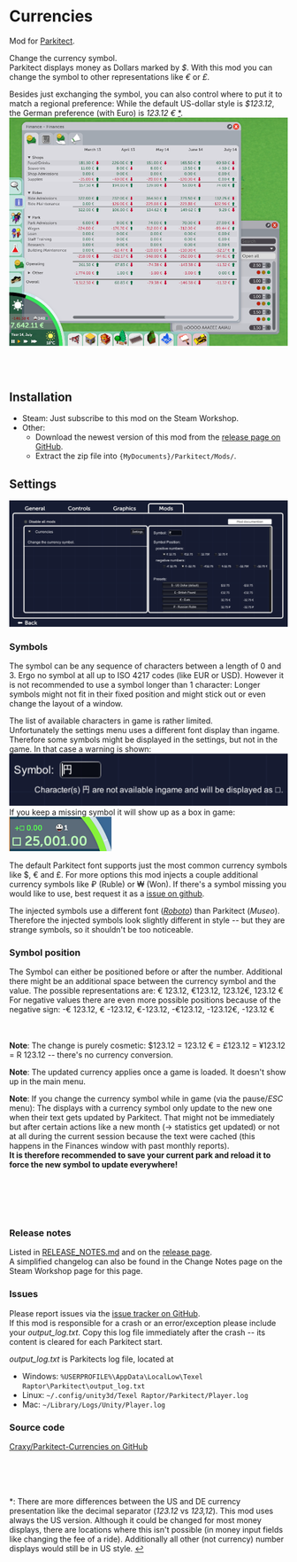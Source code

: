 Currencies
===============
Mod for [Parkitect](http://themeparkitect.com/).

Change the currency symbol.  
Parkitect displays money as Dollars marked by *$*. With this mod you can change the symbol to other representations like *€* or *£*.  

Besides just exchanging the symbol, you can also control where to put it to match a regional preference: While the default US-dollar style is *$123.12*, the German preference (with Euro) is *123.12 €* <a name="star1-source"></a>[*](#star1).  
![settings](./docs/files/img/ExampleEuro.png)

<br></br>
## Installation
* Steam: Just subscribe to this mod on the Steam Workshop.
* Other:
  * Download the newest version of this mod from the [release page on GitHub](https://github.com/Craxy/Parkitect-Currencies/releases).
  * Extract the zip file into `{MyDocuments}/Parkitect/Mods/`.

## Settings 
![Settings](./docs/files/img/SettingsMenu.png)
### Symbols
The symbol can be any sequence of characters between a length of 0 and 3. Ergo no symbol at all up to ISO 4217 codes (like EUR or USD). However it is not recommended to use a symbol longer than 1 character: Longer symbols might not fit in their fixed position and might stick out or even change the layout of a window.  

The list of available characters in game is rather limited.  
Unfortunately the settings menu uses a different font display than ingame. Therefore some symbols might be displayed in the settings, but not in the game. In that case a warning is shown:
![Missing character](./docs/files/img/SettingsMenu_Missing.png)  
If you keep a missing symbol it will show up as a box in game:  
![Missing character](./docs/files/img/Ingame_Missing.png)  

The default Parkitect font supports just the most common currency symbols like $, € and £. For more options this mod injects a couple additional currency symbols like ₽ (Ruble) or ₩ (Won). If there's a symbol missing you would like to use, best request it as a [issue on github](https://github.com/Craxy/Parkitect-Currencies/issues).

The injected symbols use a different font ([*Roboto*](https://fonts.google.com/specimen/Roboto)) than Parkitect (*Museo*). Therefore the injected symbols look slightly different in style -- but they are strange symbols, so it shouldn't be too noticeable.

### Symbol position
The Symbol can either be positioned before or after the number. Additional there might be an additional space between the currency symbol and the value. The possible representations are: € 123.12, €123.12, 123.12€, 123.12 €  
For negative values there are even more possible positions because of the negative sign: 
-€ 123.12, € -123.12, €-123.12, -€123.12, -123.12€, -123.12 €  


<br></br>
**Note**: The change is purely cosmetic: $123.12 = 123.12 € = £123.12 = ¥123.12 = R 123.12 -- there's no currency conversion.

**Note**: The updated currency applies once a game is loaded. It doesn't show up in the main menu.

**Note**: If you change the currency symbol while in game (via the pause/*ESC* menu): The displays with a currency symbol only update to the new one when their text gets updated by Parkitect. That might not be immediately but after certain actions like a new month (-> statistics get updated) or not at all during the current session because the text were cached (this happens in the Finances window with past monthly reports).  
**It is therefore recommended to save your current park and reload it to force the new symbol to update everywhere!**

<br></br>
<br></br>


### Release notes
Listed in [RELEASE_NOTES.md](./RELEASE_NOTES.md) and on the [release page](https://github.com/Craxy/Parkitect-Currencies/releases).  
A simplified changelog can also be found in the Change Notes page on the Steam Workshop page for this page.


### Issues
Please report issues via the [issue tracker on GitHub](https://github.com/Craxy/Parkitect-Currencies/issues).  
If this mod is responsible for a crash or an error/exception please include your *output_log.txt*. Copy this log file immediately after the crash -- its content is cleared for each Parkitect start.  

*output_log.txt* is Parkitects log file, located at 
* Windows: `%USERPROFILE%\AppData\LocalLow\Texel Raptor\Parkitect\output_log.txt`
* Linux: `~/.config/unity3d/Texel Raptor/Parkitect/Player.log`
* Mac: `~/Library/Logs/Unity/Player.log`

### Source code
[Craxy/Parkitect-Currencies on GitHub](https://github.com/Craxy/Parkitect-Currencies)


<br></br>
<br></br>
<a name="star1"></a>*: There are more differences between the US and DE currency presentation like the decimal separator (*123.12* vs *123,12*). This mod uses always the US version. Although it could be changed for most money displays, there are locations where this isn't possible (in money input fields like changing the fee of a ride). Additionally all other (not currency) number displays would still be in US style. [↩](#star1-source)
